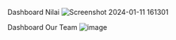Dashboard Nilai
![Screenshot 2024-01-11 161301](https://github.com/purnamahardisaputra/Streamlit_CRUD_NilaiMahasiswa/assets/82191219/0ff84920-5040-481b-ad5b-87809af7993f)

Dashboard Our Team
![image](https://github.com/purnamahardisaputra/Streamlit_CRUD_NilaiMahasiswa/assets/82191219/f6a74321-fdfb-4e63-83c2-171c5614bdb1)
